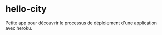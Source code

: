 # hello-city


Petite app pour découvrir le processus de déploiement d'une application avec heroku.
